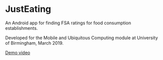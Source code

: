 # JustEating
An Android app for finding FSA ratings for food consumption establishments.

Developed for the Mobile and Ubiquitous Computing module at University of Birmingham, March 2019.

[Demo video](https://youtu.be/EBjOQXwUUsI)
